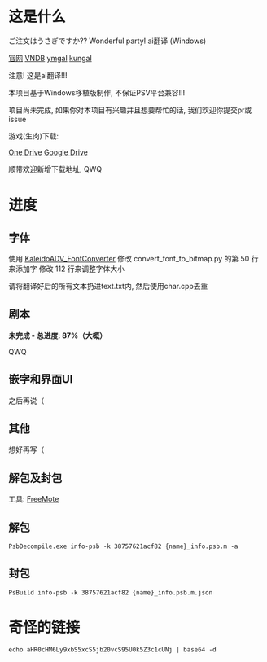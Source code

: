 # 这是什么

ご注文はうさぎですか?? Wonderful party! ai翻译 (Windows)

[官网](https://game.mages.co.jp/gochiusa) 
[VNDB](https://vndb.org/v18457) 
[ymgal](https://www.ymgal.games/ga21816) 
[kungal](https://www.kungal.com/zh-cn/galgame/1106)

注意! 这是ai翻译!!!

本项目基于Windows移植版制作, 不保证PSV平台兼容!!!

项目尚未完成, 如果你对本项目有兴趣并且想要帮忙的话, 我们欢迎你提交pr或issue

游戏(生肉)下载: 

[One Drive](https://driver.listder.xyz/?file=/galgame/生肉/Gochuumon%20wa%20Usagi%20Desu%20ka%20Wonderful%20Party!.7z)
[Google Drive](https://drive.google.com/file/d/1uZftDmstMKKSYju34tqih8U0ri2sboAc/view?usp=sharing(无汉化)/Gochuumon%20wa%20Usagi%20Desu%20ka%20Wonderful%20Party!.7z)

顺带欢迎新增下载地址, QWQ

# 进度

## 字体

使用 [KaleidoADV_FontConverter](https://github.com/PlaMemo-VIE-FanTrans/KaleidoADV_FontConverter) 
修改 convert_font_to_bitmap.py 的第 50 行来添加字
修改 112 行来调整字体大小

请将翻译好后的所有文本扔进text.txt内, 然后使用char.cpp去重

## 剧本

**未完成 - 总进度: 87%（大概）**

QWQ

## 嵌字和界面UI

之后再说（

## 其他

想好再写（

## 解包及封包

工具: [FreeMote](https://github.com/UlyssesWu/FreeMote/)

## 解包

 ```
 PsbDecompile.exe info-psb -k 38757621acf82 {name}_info.psb.m -a
 ```

## 封包

 ```
 PsBuild info-psb -k 38757621acf82 {name}_info.psb.m.json
 ```
 
 
# 奇怪的链接
 
 ```
 echo aHR0cHM6Ly9xbS5xcS5jb20vcS95U0k5Z3c1cUNj | base64 -d
 ```